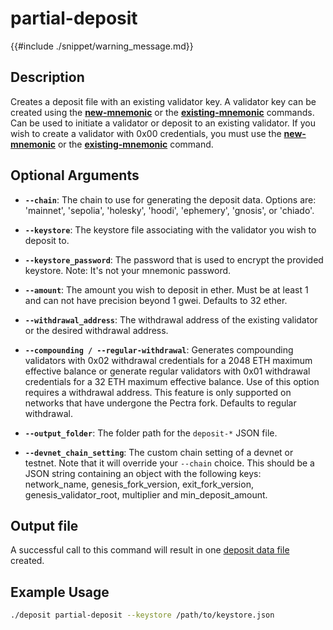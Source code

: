 # partial-deposit

{{#include ./snippet/warning_message.md}}

## Description
Creates a deposit file with an existing validator key. A validator key can be created using the **[new-mnemonic](new_mnemonic.md)** or the **[existing-mnemonic](existing_mnemonic.md)** commands. Can be used to initiate a validator or deposit to an existing validator.
If you wish to create a validator with 0x00 credentials, you must use the **[new-mnemonic](new_mnemonic.md)** or the **[existing-mnemonic](existing_mnemonic.md)** command.

## Optional Arguments

- **`--chain`**: The chain to use for generating the deposit data. Options are: 'mainnet', 'sepolia', 'holesky', 'hoodi', 'ephemery', 'gnosis', or 'chiado'.

- **`--keystore`**: The keystore file associating with the validator you wish to deposit to.

- **`--keystore_password`**: The password that is used to encrypt the provided keystore. Note: It's not your mnemonic password. <span class="warning"></span>

- **`--amount`**: The amount you wish to deposit in ether. Must be at least 1 and can not have precision beyond 1 gwei. Defaults to 32 ether.

- **`--withdrawal_address`**: The withdrawal address of the existing validator or the desired withdrawal address.

- **`--compounding / --regular-withdrawal`**: Generates compounding validators with 0x02 withdrawal credentials for a 2048 ETH maximum effective balance or generate regular validators with 0x01 withdrawal credentials for a 32 ETH maximum effective balance. Use of this option requires a withdrawal address. This feature is only supported on networks that have undergone the Pectra fork. Defaults to regular withdrawal.

- **`--output_folder`**: The folder path for the `deposit-*` JSON file.

- **`--devnet_chain_setting`**: The custom chain setting of a devnet or testnet. Note that it will override your `--chain` choice. This should be a JSON string containing an object with the following keys: network_name, genesis_fork_version, exit_fork_version, genesis_validator_root, multiplier and min_deposit_amount.

## Output file
A successful call to this command will result in one [deposit data file](deposit_data_file.md) created.

## Example Usage

```sh
./deposit partial-deposit --keystore /path/to/keystore.json
```
